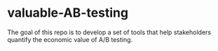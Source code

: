 # valuable-AB-testing

The goal of this repo is to develop a set of tools that help stakeholders quantify the economic value of A/B testing. 
